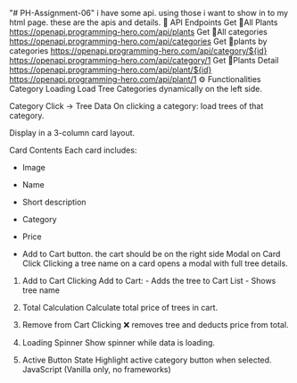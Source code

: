 "# PH-Assignment-06"
i have some api. using those i want to show in to my html page. these are the apis and details.
🌴 API Endpoints
Get 🌴All Plants
https://openapi.programming-hero.com/api/plants
Get 🌴All categories
https://openapi.programming-hero.com/api/categories
Get 🌴plants by categories
https://openapi.programming-hero.com/api/category/${id}
https://openapi.programming-hero.com/api/category/1
Get 🌴Plants Detail
https://openapi.programming-hero.com/api/plant/${id}
https://openapi.programming-hero.com/api/plant/1
⚙️ Functionalities
Category Loading Load Tree Categories dynamically on the left side.

Category Click → Tree Data On clicking a category: load trees of that category.

Display in a 3-column card layout.

Card Contents Each card includes:

 - Image

 -  Name

 - Short description

 - Category

 - Price

 - Add to Cart button. the cart should be on the right side
Modal on Card Click Clicking a tree name on a card opens a modal with full tree details.
1) Add to Cart 
Clicking Add to Cart: - Adds the tree to Cart List
                      - Shows tree name 

2) Total Calculation 
Calculate total price of trees in cart.

3) Remove from Cart 
Clicking ❌ removes tree and deducts price from total.

4) Loading Spinner
Show spinner while data is loading.

5) Active Button State 
Highlight active category button when selected.
JavaScript (Vanilla only, no frameworks)